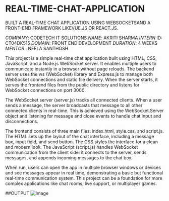 # REAL-TIME-CHAT-APPLICATION
BUILT A REAL-TIME CHAT APPLICATION USING WEBSOCKETSAND A FRONT-END FRAMEWORK LIKEVUE.JS OR REACT.JS.

*COMPANY*: CODETECH IT SOLUTIONS
*NAME*: AKRITI SHARMA
*INTERN* ID: CT04DK515 
*DOMAIN*: FRONT END DEVELOPMENT
*DURATION*: 4 WEEKS
*MENTOR* : NEELA SANTHOSH

This project is a simple real-time chat application built using HTML, CSS, JavaScript, and a Node.js WebSocket server. It enables multiple users to communicate instantly in a browser without page reloads. The backend server uses the ws (WebSocket) library and Express.js to manage both WebSocket connections and static file delivery. When the server starts, it serves the frontend files from the public directory and listens for WebSocket connections on port 3000.

The WebSocket server (server.js) tracks all connected clients. When a user sends a message, the server broadcasts that message to all other connected clients in real-time. This is achieved using the WebSocket.Server object and listening for message and close events to handle chat input and disconnections.

The frontend consists of three main files: index.html, style.css, and script.js. The HTML sets up the layout of the chat interface, including a message box, input field, and send button. The CSS styles the interface for a clean and modern look. The JavaScript (script.js) handles WebSocket communication from the client side: it connects to the server, sends messages, and appends incoming messages to the chat box.

When run, users can open the app in multiple browser windows or devices and see messages appear in real time, demonstrating a basic but functional real-time communication system. This project can be a foundation for more complex applications like chat rooms, live support, or multiplayer games.

##OUTPUT
![Image](https://github.com/user-attachments/assets/e6f5e8e0-d55f-4cd2-8d40-3908ba19113f)
